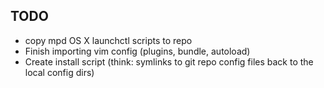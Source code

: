## TODO

* copy mpd OS X launchctl scripts to repo
* Finish importing vim config (plugins, bundle, autoload)
* Create install script (think: symlinks to git repo config files back to the local config dirs)

